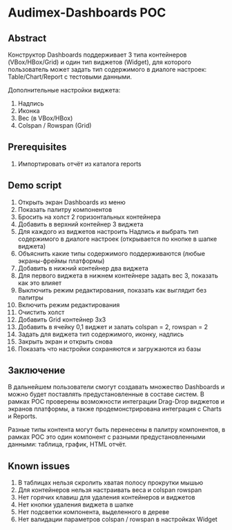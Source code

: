 # Audimex-Dashboards POC

## Abstract

Конструктор Dashboards поддерживает 3 типа контейнеров (VBox/HBox/Grid) и один тип виджетов (Widget), 
для которого пользователь может задать тип содержимого в диалоге настроек: Table/Chart/Report с тестовыми данными.

Дополнительные настройки виджета:

1. Надпись
2. Иконка
3. Вес (в VBox/HBox)
4. Colspan / Rowspan (Grid)

## Prerequisites

1. Импортировать отчёт из каталога reports

## Demo script

1. Открыть экран Dashboards из меню
2. Показать палитру компонентов
3. Бросить на холст 2 горизонтальных контейнера
4. Добавить в верхний контейнер 3 виджета
5. Для каждого из виджетов настроить Надпись и выбрать тип содержимого в диалоге настроек (открывается по кнопке в шапке виджета)
6. Объяснить какие типы содержимого поддерживаются (любые экраны-фреймы платформы)
6. Добавить в нижний контейнер два виджета
7. Для первого виджета в нижнем контейнере задать вес 3, показать как это влияет
8. Выключить режим редактирования, показать как выглядит без палитры
9. Включить режим редактирования
10. Очистить холст
11. Добавить Grid контейнер 3x3
12. Добавить в ячейку 0,1 виджет и залать colspan = 2, rowspan = 2 
13. Задать для виджета тип содержимого, иконку, надпись
14. Закрыть экран и открыть снова
15. Показать что настройки сохраняются и загружаются из базы

## Заключение

В дальнейшем пользователи смогут создавать множество Dashboards и можно будет поставлять предустановленные в составе систем. 
В рамках POC проверены возможности интеграции Drag-Drop виджетов и экранов платформы, 
а также продемонстрирована интеграция с Charts и Reports. 

Разные типы контента могут быть перенесены в палитру компонентов, 
в рамках POC это один компонент с разными предустановленными данными: таблица, график, HTML отчёт. 

## Known issues

1. В таблицах нельзя скролить хватая полосу прокрутки мышью
2. Для контейнеров нельзя настраивать веса и colspan rowspan
3. Нет горячих клавиш для удаления контейнеров и виджетов
4. Нет кнопки удаления виджета в шапке
5. Нет подсветки компонента, выделенного в дереве  
6. Нет валидации параметров colspan / rowspan в настройках Widget